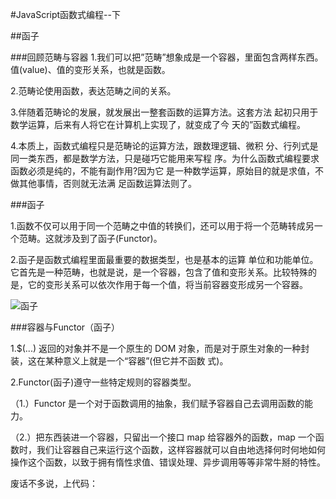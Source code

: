 #JavaScript函数式编程--下

##函子

###回顾范畴与容器
1.我们可以把”范畴”想象成是一个容器，里面包含两样东西。值(value)、值的变形关系，也就是函数。

2.范畴论使用函数，表达范畴之间的关系。

3.伴随着范畴论的发展，就发展出一整套函数的运算方法。这套方法 起初只用于数学运算，后来有人将它在计算机上实现了，就变成了今 天的”函数式编程。

4.本质上，函数式编程只是范畴论的运算方法，跟数理逻辑、微积 分、行列式是同一类东西，都是数学方法，只是碰巧它能用来写程 序。为什么函数式编程要求函数必须是纯的，不能有副作用?因为它 是一种数学运算，原始目的就是求值，不做其他事情，否则就无法满 足函数运算法则了。

###函子

1.函数不仅可以用于同一个范畴之中值的转换们，还可以用于将一个范畴转成另一个范畴。这就涉及到了函子(Functor)。

2.函子是函数式编程里面最重要的数据类型，也是基本的运算 单位和功能单位。它首先是一种范畴，也就是说，是一个容器，包含了值和变形关系。比较特殊的是，它的变形关系可以依次作用于每一个值，将当前容器变形成另一个容器。

![函子](https://wendaoshuai66.github.io/study/note/images/hanzi.png)

###容器与Functor（函子）

1.$(...) 返回的对象并不是一个原生的 DOM 对象，而是对于原生对象的一种封装，这在某种意义上就是一个“容器”(但它并不函数 式)。

2.Functor(函子)遵守一些特定规则的容器类型。

（1.）Functor 是一个对于函数调用的抽象，我们赋予容器自己去调用函数的能力。

（2.）把东西装进一个容器，只留出一个接口 map 给容器外的函数，map 一个函数时，我们让容器自己来运行这个函数，这样容器就可以自由地选择何时何地如何操作这个函数，以致于拥有惰性求值、错误处理、异步调用等等非常牛掰的特性。

废话不多说，上代码：

```
```



